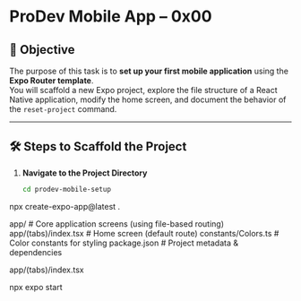# ProDev Mobile App – 0x00

## 📌 Objective
The purpose of this task is to **set up your first mobile application** using the **Expo Router template**.  
You will scaffold a new Expo project, explore the file structure of a React Native application, modify the home screen, and document the behavior of the `reset-project` command.

---

## 🛠️ Steps to Scaffold the Project

1. **Navigate to the Project Directory**
   ```bash
   cd prodev-mobile-setup

npx create-expo-app@latest .

app/                  # Core application screens (using file-based routing)
app/(tabs)/index.tsx  # Home screen (default route)
constants/Colors.ts   # Color constants for styling
package.json          # Project metadata & dependencies

app/(tabs)/index.tsx


npx expo start